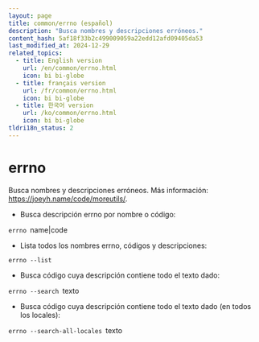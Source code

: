 ```yaml
---
layout: page
title: common/errno (español)
description: "Busca nombres y descripciones erróneos."
content_hash: 5af18f33b2c499009059a22edd12afd09405da53
last_modified_at: 2024-12-29
related_topics:
  - title: English version
    url: /en/common/errno.html
    icon: bi bi-globe
  - title: français version
    url: /fr/common/errno.html
    icon: bi bi-globe
  - title: 한국어 version
    url: /ko/common/errno.html
    icon: bi bi-globe
tldri18n_status: 2
---
```

# errno

Busca nombres y descripciones erróneos.
Más información: <https://joeyh.name/code/moreutils/>.

- Busca descripción errno por nombre o código:

`errno `<span class="tldr-var badge badge-pill bg-dark-lm bg-white-dm text-white-lm text-dark-dm font-weight-bold">name|code</span>

- Lista todos los nombres errno, códigos y descripciones:

`errno --list`

- Busca código cuya descripción contiene todo el texto dado:

`errno --search `<span class="tldr-var badge badge-pill bg-dark-lm bg-white-dm text-white-lm text-dark-dm font-weight-bold">texto</span>

- Busca código cuya descripción contiene todo el texto dado (en todos los locales):

`errno --search-all-locales `<span class="tldr-var badge badge-pill bg-dark-lm bg-white-dm text-white-lm text-dark-dm font-weight-bold">texto</span>
